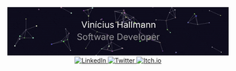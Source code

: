 <div align="center">
  <a href="https://github.com/ViniHallmann/ProceduralPolygonAnimation">
    <img src="https://github.com/ViniHallmann/ProceduralPolygonAnimation/raw/main/PolygonAnimation-VinciusHallmann.gif" alt="INTRO" title="Clique para ver o repositório do projeto!" />
  </a>
  
  <br>
  
  <a href="https://www.linkedin.com/in/vinícius-hallmann">
    <img src="https://img.shields.io/badge/LinkedIn-0077B5?style=for-the-badge&logo=linkedin&logoColor=white" alt="LinkedIn">
  </a>
  
  <a href="https://x.com/Vinemaionese">
    <img src="https://img.shields.io/badge/Twitter-d5d5d5?style=for-the-badge&logo=x&logoColor=0A0209" alt="Twitter">
  </a>
  
  <a href="https://vinemaionese.itch.io">
    <img src="https://img.shields.io/badge/Itch.io-FA5C5C?style=for-the-badge&logo=itch-dot-io&logoColor=white" alt="Itch.io">
  </a>
</div>
